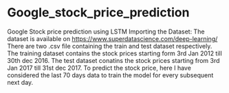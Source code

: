 # Google_stock_price_prediction
Google Stock price prediction using LSTM
Importing the Dataset:
The dataset is available on https://www.superdatascience.com/deep-learning/
There are two .csv file containing the train and test dataset respectively.
The training dataset contains the stock prices starting form 3rd Jan 2012 till 30th dec 2016.
The test dataset conatins the stock prices starting from 3rd Jan 2017 till 31st dec 2017.
To predict the stock price, here I have considered the last 70 days data to train the model for every subsequent next day.
